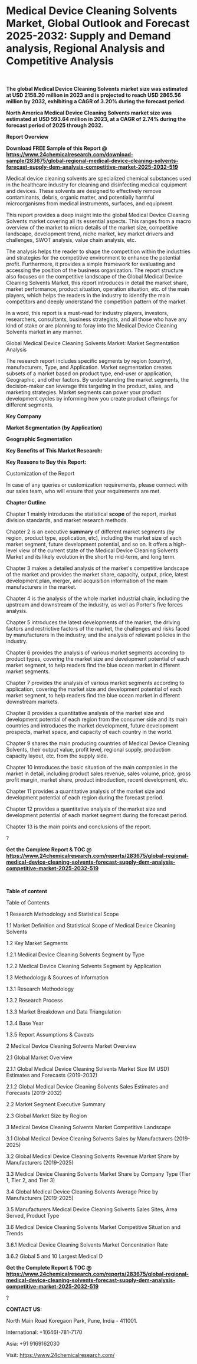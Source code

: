 <h1>Medical Device Cleaning Solvents Market, Global Outlook and Forecast 2025-2032: Supply and Demand analysis, Regional Analysis and Competitive Analysis</h1><br/><p><strong>The global Medical Device Cleaning Solvents market size was estimated at USD 2158.20 million in 2023 and is projected to reach USD 2865.56 million by 2032, exhibiting a <strong>CAGR</strong> of 3.20% during the forecast period.</strong></p>
 
 
 
 <p><strong>North America Medical Device Cleaning Solvents market size was estimated at USD 593.64 million in 2023, at a <strong>CAGR</strong> of 2.74% during the forecast period of 2025 through 2032.</strong></p>
 
 
 
 <p><strong>Report Overview</strong></p>
 
 
 
 <div><b>Download FREE Sample of this Report @ <a href="https://www.24chemicalresearch.com/download-sample/283675/global-regional-medical-device-cleaning-solvents-forecast-supply-dem-analysis-competitive-market-2025-2032-519">https://www.24chemicalresearch.com/download-sample/283675/global-regional-medical-device-cleaning-solvents-forecast-supply-dem-analysis-competitive-market-2025-2032-519</a></b></div>
 
 
 
 <p>Medical device cleaning solvents are specialized chemical substances used in the healthcare industry for cleaning and disinfecting medical equipment and devices. These solvents are designed to effectively remove contaminants, debris, organic matter, and potentially harmful microorganisms from medical instruments, surfaces, and equipment.</p>
 
 
 
 <p>This report provides a deep insight into the global Medical Device Cleaning Solvents market covering all its essential aspects. This ranges from a macro overview of the market to micro details of the market size, competitive landscape, development trend, niche market, key market drivers and challenges, SWOT analysis, value chain analysis, etc.</p>
 
 
 
 <p>The analysis helps the reader to shape the competition within the industries and strategies for the competitive environment to enhance the potential profit. Furthermore, it provides a simple framework for evaluating and accessing the position of the business organization. The report structure also focuses on the competitive landscape of the Global Medical Device Cleaning Solvents Market, this report introduces in detail the market share, market performance, product situation, operation situation, etc. of the main players, which helps the readers in the industry to identify the main competitors and deeply understand the competition pattern of the market.</p>
 
 
 
 <p>In a word, this report is a must-read for industry players, investors, researchers, consultants, business strategists, and all those who have any kind of stake or are planning to foray into the Medical Device Cleaning Solvents market in any manner.</p>
 
 
 
 <p>Global Medical Device Cleaning Solvents Market: Market Segmentation Analysis</p>
 
 
 
 <p>The research report includes specific segments by region (country), manufacturers, Type, and Application. Market segmentation creates subsets of a market based on product type, end-user or application, Geographic, and other factors. By understanding the market segments, the decision-maker can leverage this targeting in the product, sales, and marketing strategies. Market segments can power your product development cycles by informing how you create product offerings for different segments.</p>
 
 
 
 <p><strong>Key Company</strong></p>
 
 
 
 <p><strong>Market Segmentation (<strong>by Application</strong>)</strong></p>
 
 
 
 <p><strong>Geographic Segmentation</strong></p>
 
 
 
 <p><strong>Key Benefits of This Market Research:</strong></p>
 
 
 
 <p><strong>Key <strong>Reasons to Buy</strong> this Report:</strong></p>
 
 
 
 <p>Customization of the Report</p>
 
 
 
 <p>In case of any queries or customization requirements, please connect with our sales team, who will ensure that your requirements are met.</p>
 
 
 
 <p><strong>Chapter Outline</strong></p>
 
 
 
 <p>Chapter 1 mainly introduces the statistical <strong>scope</strong> of the report, market division standards, and market research methods.</p>
 
 
 
 <p>Chapter 2 is an executive <strong>summary</strong> of different market segments (by region, product type, application, etc), including the market size of each market segment, future development potential, and so on. It offers a high-level view of the current state of the Medical Device Cleaning Solvents Market and its likely evolution in the short to mid-term, and long term.</p>
 
 
 
 <p>Chapter 3 makes a detailed analysis of the market&#39;s competitive landscape of the market and provides the market share, capacity, output, price, latest development plan, merger, and acquisition information of the main manufacturers in the market.</p>
 
 
 
 <p>Chapter 4 is the analysis of the whole market industrial chain, including the upstream and downstream of the industry, as well as Porter&#39;s five forces analysis.</p>
 
 
 
 <p>Chapter 5 introduces the latest developments of the market, the driving factors and restrictive factors of the market, the challenges and risks faced by manufacturers in the industry, and the analysis of relevant policies in the industry.</p>
 
 
 
 <p>Chapter 6 provides the analysis of various market segments according to product types, covering the market size and development potential of each market segment, to help readers find the blue ocean market in different market segments.</p>
 
 
 
 <p>Chapter 7 provides the analysis of various market segments according to application, covering the market size and development potential of each market segment, to help readers find the blue ocean market in different downstream markets.</p>
 
 
 
 <p>Chapter 8 provides a quantitative analysis of the market size and development potential of each region from the consumer side and its main countries and introduces the market development, future development prospects, market space, and capacity of each country in the world.</p>
 
 
 
 <p>Chapter 9 shares the main producing countries of Medical Device Cleaning Solvents, their output value, profit level, regional supply, production capacity layout, etc. from the supply side.</p>
 
 
 
 <p>Chapter 10 introduces the basic situation of the main companies in the market in detail, including product sales revenue, sales volume, price, gross profit margin, market share, product introduction, recent development, etc.</p>
 
 
 
 <p>Chapter 11 provides a quantitative analysis of the market size and development potential of each region during the forecast period.</p>
 
 
 
 <p>Chapter 12 provides a quantitative analysis of the market size and development potential of each market segment during the forecast period.</p>
 
 
 
 <p>Chapter 13 is the main points and conclusions of the report.</p>
 
 
 
 <p>? </p>
 
 
 
 <div><b>Get the Complete Report & TOC @ <a href="https://www.24chemicalresearch.com/reports/283675/global-regional-medical-device-cleaning-solvents-forecast-supply-dem-analysis-competitive-market-2025-2032-519">https://www.24chemicalresearch.com/reports/283675/global-regional-medical-device-cleaning-solvents-forecast-supply-dem-analysis-competitive-market-2025-2032-519</a></b></div>
 
 
 
 <p><br />
 
 <b>Table of content</b></p>
 
 
 
 <p>Table of Contents<br />
 
 1 Research Methodology and Statistical Scope<br />
 
 1.1 Market Definition and Statistical Scope of Medical Device Cleaning Solvents<br />
 
 1.2 Key Market Segments<br />
 
 1.2.1 Medical Device Cleaning Solvents Segment by Type<br />
 
 1.2.2 Medical Device Cleaning Solvents Segment by Application<br />
 
 1.3 Methodology & Sources of Information<br />
 
 1.3.1 Research Methodology<br />
 
 1.3.2 Research Process<br />
 
 1.3.3 Market Breakdown and Data Triangulation<br />
 
 1.3.4 Base Year<br />
 
 1.3.5 Report Assumptions & Caveats<br />
 
 2 Medical Device Cleaning Solvents Market Overview<br />
 
 2.1 Global Market Overview<br />
 
 2.1.1 Global Medical Device Cleaning Solvents Market Size (M USD) Estimates and Forecasts (2019-2032)<br />
 
 2.1.2 Global Medical Device Cleaning Solvents Sales Estimates and Forecasts (2019-2032)<br />
 
 2.2 Market Segment Executive Summary<br />
 
 2.3 Global Market Size by Region<br />
 
 3 Medical Device Cleaning Solvents Market Competitive Landscape<br />
 
 3.1 Global Medical Device Cleaning Solvents Sales by Manufacturers (2019-2025)<br />
 
 3.2 Global Medical Device Cleaning Solvents Revenue Market Share by Manufacturers (2019-2025)<br />
 
 3.3 Medical Device Cleaning Solvents Market Share by Company Type (Tier 1, Tier 2, and Tier 3)<br />
 
 3.4 Global Medical Device Cleaning Solvents Average Price by Manufacturers (2019-2025)<br />
 
 3.5 Manufacturers Medical Device Cleaning Solvents Sales Sites, Area Served, Product Type<br />
 
 3.6 Medical Device Cleaning Solvents Market Competitive Situation and Trends<br />
 
 3.6.1 Medical Device Cleaning Solvents Market Concentration Rate<br />
 
 3.6.2 Global 5 and 10 Largest Medical D</p>
 
 
 
 <div><b>Get the Complete Report & TOC @ <a href="https://www.24chemicalresearch.com/reports/283675/global-regional-medical-device-cleaning-solvents-forecast-supply-dem-analysis-competitive-market-2025-2032-519">https://www.24chemicalresearch.com/reports/283675/global-regional-medical-device-cleaning-solvents-forecast-supply-dem-analysis-competitive-market-2025-2032-519</a></b></div>
 
 
 
 <p>? </p>
 
 
 
 <p><b>CONTACT US:</b><br />
 
 North Main Road Koregaon Park, Pune, India - 411001.<br />
 
 International: +1(646)-781-7170<br />
 
 Asia: +91 9169162030<br />
 
 Visit: <a href="https://www.24chemicalresearch.com/">https://www.24chemicalresearch.com/</a></p>